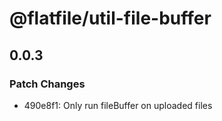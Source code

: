 # @flatfile/util-file-buffer

## 0.0.3

### Patch Changes

- 490e8f1: Only run fileBuffer on uploaded files
